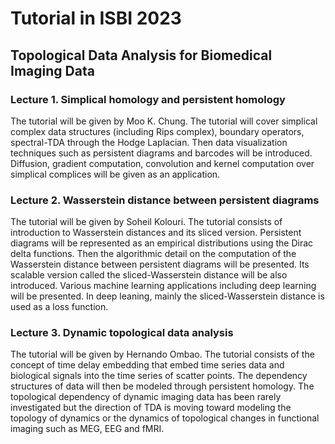 # Tutorial in ISBI 2023
## Topological Data Analysis for Biomedical Imaging Data

### Lecture 1. Simplical homology and persistent homology
The tutorial will be given by Moo K. Chung. The tutorial will cover simplical complex data structures (including Rips complex), boundary operators, spectral-TDA through the Hodge Laplacian. Then data visualization techniques such as persistent diagrams and barcodes will be introduced. Diffusion, gradient computation, convolution and kernel computation over simplical complices will be given as an application.  

### Lecture 2. Wasserstein distance between persistent diagrams
The tutorial will be given by Soheil Kolouri. The tutorial consists of introduction to Wasserstein distances and its sliced version. Persistent diagrams will be represented as an empirical distributions using the Dirac delta functions. 
Then  the algorithmic detail on the computation of  the Wasserstein distance between persistent diagrams will be presented. Its scalable version called the sliced-Wasserstein distance will be also introduced. Various machine learning applications including deep learning will be presented.  In deep leaning, mainly the sliced-Wasserstein distance is used as a loss function.

### Lecture 3. Dynamic topological data analysis
The tutorial will be given by Hernando Ombao. The tutorial consists of the concept of time delay embedding that embed time series data and biological signals into the time series of scatter points.  The dependency structures of data will then be modeled through persistent homology. The topological dependency of dynamic imaging data has been rarely investigated but the direction of TDA is moving toward modeling the topology of dynamics or the dynamics of topological changes in functional imaging such as MEG, EEG and fMRI.

